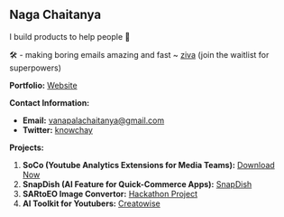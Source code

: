 ## Naga Chaitanya

I build products to help people 💸 <br>

🛠️ - making boring emails amazing and fast ~ [ziva](https://myziva.vercel.app/) (join the waitlist for superpowers)

**Portfolio:** [Website](https://chay2203.vercel.app/)

**Contact Information:**
- **Email:** vanapalachaitanya@gmail.com
- **Twitter:** [knowchay](https://x.com/knowchay_)

**Projects:**
1. **SoCo (Youtube Analytics Extensions for Media Teams):** [Download Now](https://github.com/Chay2203/SoCo)
2. **SnapDish (AI Feature for Quick-Commerce Apps):** [SnapDish](https://github.com/Chay2203/SnapDish)
3. **SARtoEO Image Convertor:** [Hackathon Project](https://github.com/Chay2203/SARtoEO)
4. **AI Toolkit for Youtubers:** [Creatowise](https://creatowise.com/)

